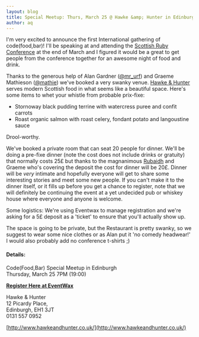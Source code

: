```yaml
---
layout: blog
title: Special Meetup: Thurs, March 25 @ Hawke &amp; Hunter in Edinburgh, Scotland
author: aq
---
```


I'm very excited to announce the first International gathering of code(food,bar)! I'll be speaking at and attending the [Scottish Ruby Conference](http://scottishrubyconference.com) at the end of March and I figured it would be a great to get people from the conference together for an awesome night of food and drink. 

Thanks to the generous help of Alan Gardner ([@mr_urf](http://twitter.com/mr_urf)) and Graeme Mathieson ([@mathie](http://twitter.com/mathie)) we've booked a very swanky venue. [Hawke &amp; Hunter](http://www.hawkeandhunter.co.uk/food.html) serves modern Scottish food in what seems like a beautiful space. Here's some items to whet your whistle from probable prix-fixe:

* Stornoway black pudding terrine with watercress puree and confit carrots
* Roast organic salmon with roast celery, fondant potato and langoustine sauce 

Drool-worthy.

We've booked a private room that can seat 20 people for dinner. We'll be doing a pre-fixe dinner (note the cost does not include drinks or gratuity) that normally costs 25&pound; but thanks to the magnanimous [Rubaidh](http://rubaidh.com/) and Graeme who's covering the deposit the cost for dinner will be 20&pound;. Dinner will be _very_ intimate and hopefully everyone will get to share some interesting stories and meet some new people. If you can't make it to the dinner itself, or it fills up before you get a chance to register, note that we will definitely be continuing the event at a yet undecided pub or whiskey house where everyone and anyone is welcome.

Some logistics: We're using Eventwax to manage registration and we're asking for a 5&pound; deposit as a 'ticket' to ensure that you'll actually show up.

The space is going to be private, but the Restaurant is pretty swanky, so we suggest to wear some nice clothes or as Alan put it 'no comedy headwear!' I would also probably add no conference t-shirts ;)

#### Details:

Code(Food,Bar) Special Meetup in Edinburgh<br/>
Thursday, March 25 7PM (19:00)

**[Register Here at EventWax](http://codefoodbar-scotland.eventwax.com/edinburghcodefood-bar)**

Hawke & Hunter <br />
12 Picardy Place, <br/>
Edinburgh, EH1 3JT <br />
0131 557 0952

[http://www.hawkeandhunter.co.uk/](http://www.hawkeandhunter.co.uk/)

